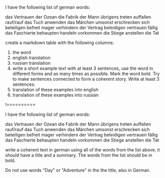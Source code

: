 I have the following list of german words:

das Vertrauen
der Ozean
die Fabrik
der Mann
übrigens
treten
auffallen
rauf/rauf
das Tuch
anwenden
das Märchen
umsonst
erschrecken
sich beteiligen
befreit
mager
verhindern
der Vertrag
beleidigen
vertrauen
fällig
das Faschierte
behaupten
handeln
vorkommen
die Stiege
anstellen
die Tat

create a markdown table with the following columns:

1. the word
2. english translation
3. russian translation
4. write a short example text with at least 3 sentences, use the word in different forms and as many times as possible. Mark the word bold. Try to make sentences connected to form a coherent story. Write at least 3 sentences.
5. translation of these examples into english
6. translation of these examples into russian

!==========


I have the following list of german words:

das Vertrauen
der Ozean
die Fabrik
der Mann
übrigens
treten
auffallen
rauf/rauf
das Tuch
anwenden
das Märchen
umsonst
erschrecken
sich beteiligen
befreit
mager
verhindern
der Vertrag
beleidigen
vertrauen
fällig
das Faschierte
behaupten
handeln
vorkommen
die Stiege
anstellen
die Tat

write a coherent text in german using all of the words from the list above, it should have a title and a summary. The words from the list should be in bold.

Do not use words "Day" or "Adventure" in the the title, also in German.
